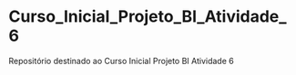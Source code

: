 # Curso_Inicial_Projeto_BI_Atividade_6
Repositório destinado ao Curso Inicial Projeto BI Atividade 6
